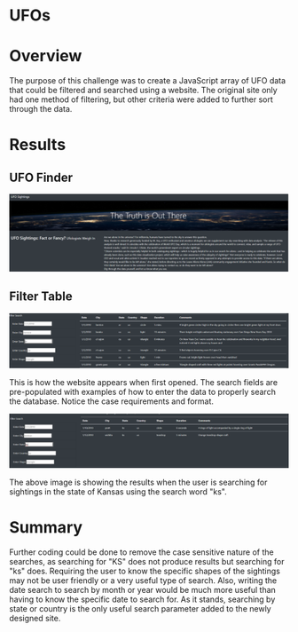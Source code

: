 # UFOs

# Overview

The purpose of this challenge was to create a JavaScript array of UFO data that could be filtered and searched using a website.  The original site only had one method of filtering, but other criteria were added to further sort through the data.

# Results

## UFO Finder

![header](https://github.com/RyanJeffery21/UFOs/blob/e606bd9b0192daee6898c327b5792f1ed9d35d47/static/images/header.png)

## Filter Table

![search_blank](static/images/search_blank.png)

This is how the website appears when first opened.  The search fields are pre-populated with examples of how to enter the data to properly search the database.  Notice the case requirements and format.

![search_used](static/images/search_used.png)

The above image is showing the results when the user is searching for sightings in the state of Kansas using the search word "ks". 

# Summary

Further coding could be done to remove the case sensitive nature of the searches, as searching for "KS" does not produce results but searching for "ks" does.  Requiring the user to know the specific shapes of the sightings may not be user friendly or a very useful type of search.  Also, writing the date search to search by month or year would be much more useful than having to know the specific date to search for.  As it stands, searching by state or country is the only useful search parameter added to the newly designed site.
